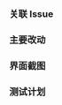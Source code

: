 ### 关联 Issue

<!-- 请用 fixes、closes、resolves、relates 这些关键词来关联 issue，原则上，所有 PR 都应该有关联 Issue -->

### 主要改动

<!--
  @example:
    1. 修复了 xxx
    2. 改进了 xxx
    3. 调整了 xxx
-->

### 界面截图

<!-- 如果改动的是跟 UI 相关的，不论是 CLI 还是 WEB 都应该截图 -->

### 测试计划

<!-- 如果本次变更没有自动化测试覆盖，你整理的测试用例集是什么？需要编写成 todo list 放到下面 -->

